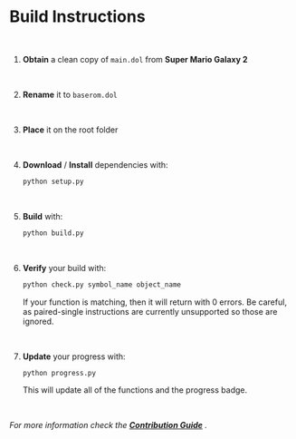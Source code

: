 
# Build Instructions

<br>

1. **Obtain** a clean copy of `main.dol` from **Super Mario Galaxy 2**

<br>

2. **Rename** it to `baserom.dol`

<br>

3. **Place** it on the root folder

<br>

4. **Download** / **Install** dependencies with:
    
    ```sh
    python setup.py
    ```
    
<br>
    
5. **Build** with:

    ```sh
    python build.py
    ```
    
<br>
    
6. **Verify** your build with:

    ```sh
    python check.py symbol_name object_name
    ```

    If your function is matching, then it will return with 0 errors. Be careful, as paired-single instructions are currently unsupported so those are ignored.

<br>    

7. **Update** your progress with:

    ```sh
    python progress.py
    ```

    This will update all of the functions and the progress badge.

<br>   
    
*For more information check the **[Contribution Guide]** .*


<!----------------------------------------------------------------------------->

[Contribution Guide]: CONTRIBUTING.md

